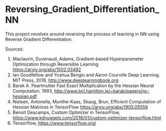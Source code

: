 # Reversing_Gradient_Differentiation_NN
This project revolves around reversing the process of learning in NN using Reverse Gradient Differentiation.


Sources:
1. Maclaurin, Duvenaud, Adams, Gradient-based Hyperparameter Optimization through Reversible Learning
https://arxiv.org/abs/1502.03492
2. Ian Goodfellow and Yoshua Bengio and Aaron Courville Deep Learning. MIT Press, 2016, http://www.deeplearningbook.org
3. Barak A. Pearlmutter Fast Exact Multiplication by the Hessian Neural Computation, 1993,
http://www.bcl.hamilton.ie/~barak/papers/nc-hessian.pdf
4. Nielsen, Antonella, Munthe-Kaas, Skaug, Brun, Efficient Computation of Hessian Matrices in TensorFlow
https://arxiv.org/abs/1905.05559
5. Benoit Descamps, Custom Optimizer in TensorFlow, https://www.kdnuggets.com/2018/01/custom-optimizer-tensorflow.html
6. Tensorflow, https://www.tensorflow.org/
